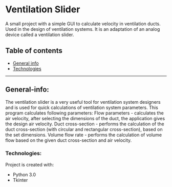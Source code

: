 # Ventilation Slider
A small project with a simple GUI to calculate velocity in ventilation ducts. Used in the design of ventilation systems. It is an adaptation of an analog device called a ventilation slider.



## Table of contents
* [General info](#general-info)
* [Technologies](#technologies)


___

## General-info:
The ventilation slider is a very useful tool for ventilation system designers and is used for quick calculations of ventilation system parameters. This program calculates following parameters:
Flow parameters - calculates the air velocity, after selecting the dimensions of the duct, the application gives the design air velocity.
Duct cross-section - performs the calculation of the duct cross-section (with circular and rectangular cross-section), based on the set dimensions.
Volume flow rate - performs the calculation of volume flow based on the given duct cross-section and air velocity. 


### Technologies:
Project is created with: 
* Python 3.0
* Tkinter
